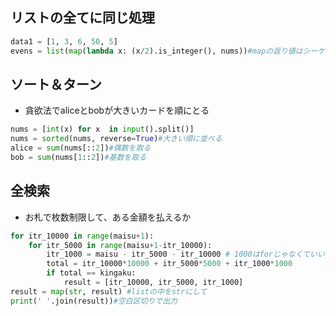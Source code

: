 ## リストの全てに同じ処理
```python
data1 = [1, 3, 6, 50, 5]
evens = list(map(lambda x: (x/2).is_integer(), nums))#mapの返り値はシーケンス
```

## ソート＆ターン
- 貪欲法でaliceとbobが大きいカードを順にとる
```python
nums = [int(x) for x  in input().split()]
nums = sorted(nums, reverse=True)#大きい順に並べる
alice = sum(nums[::2])#偶数を取る
bob = sum(nums[1::2])#基数を取る

```

## 全検索
- お札で枚数制限して、ある金額を払えるか
```python
for itr_10000 in range(maisu+1):
    for itr_5000 in range(maisu+1-itr_10000):
        itr_1000 = maisu - itr_5000 - itr_10000 # 1000はforじゃなくていい、条件から決まる
        total = itr_10000*10000 + itr_5000*5000 + itr_1000*1000
        if total == kingaku:
            result = [itr_10000, itr_5000, itr_1000]
result = map(str, result) #listの中をstrにして
print(' '.join(result))#空白区切りで出力
```